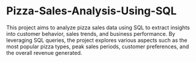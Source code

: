 # Pizza-Sales-Analysis-Using-SQL

This project aims to analyze pizza sales data using SQL to extract insights into customer behavior, sales trends, and business performance. By leveraging SQL queries, the project explores various aspects such as the most popular pizza types, peak sales periods, customer preferences, and the overall revenue generated.
